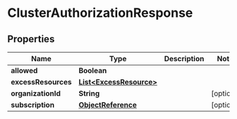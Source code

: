 

# ClusterAuthorizationResponse


## Properties

Name | Type | Description | Notes
------------ | ------------- | ------------- | -------------
**allowed** | **Boolean** |  | 
**excessResources** | [**List&lt;ExcessResource&gt;**](ExcessResource.md) |  | 
**organizationId** | **String** |  |  [optional]
**subscription** | [**ObjectReference**](ObjectReference.md) |  |  [optional]



